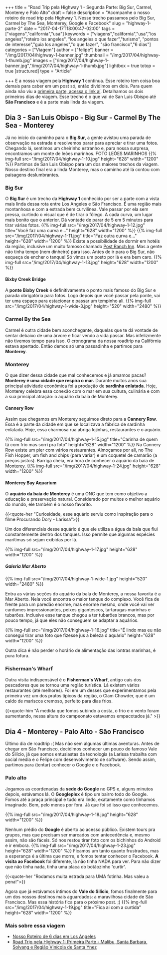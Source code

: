 +++
title = "Road Trip pela Highway 1 - Segunda Parte: Big Sur, Carmel, Monterey e Palo Alto"
draft = false
description = "Acompanhe o nosso roteiro de road trip pela Highway 1. Nesse trecho passamos pelo Big Sur, Carmel by The Sea, Monterey, Google e Facebook"
slug = "highway-1-parte-2"
date = "2017-04-17T18:00:47-02:00"
tags = ["viagens","california","usa"]
keywords = ["viagens","california","usa","los angeles","roteiro los angeles", "los angeles o que fazer","turismo", "pontos de interesse","guia los angeles","o que fazer", "são francisco","6 dias"]
categories = ["Viagem"]
author = ["felipe"]
banner = "/img/2017/04/highway-1-banner.jpg"
thumbnail = "/img/2017/04/highway-1-thumb.jpg"
images = ["/img/2017/04/highway-1-banner.jpg","/img/2017/04/highway-1-thumb.jpg"]
lightbox = true
totop = true
[structured]
type = "Article"

+++
E a nossa viagem pela **Highway 1** continua. Esse roteiro tem coisa boa demais para caber em um post só, então dividimos em dois.
Para quem ainda não viu a [primeira parte, acessa o link aí](/viagem/roadtrip-highway-1-parte-1/). Detalhamos os dois primeiros dias de viagem.
Esse trecho é o que vai de San Luis Obispo até **São Francisco** e é a parte mais linda da viagem.

## Dia 3 - San Luis Obispo - Big Sur -  Carmel By The Sea - Monterey

Já no início do caminho para o **Big Sur**, a gente avistou uma parada de observação na estrada e resolvemos parar para apreciar e tirar uma fotos. Chegando lá, sentimos um cheirinho estranho e, para nossa surpresa, encontramos um monte de leões marinhos. FOTO LEÕES MARINHOS
{{% img-full src="/img/2017/04/highway-1-10.jpg" height="628" width="1200" %}}
Partimos de San Luis Obispo para um dos maiores trechos da viagem. Nosso destino final era a linda Monterey, mas o caminho até lá contou com paisagens deslumbrantes.

### Big Sur
O **Big Sur** é um trecho da **Highway 1** conhecido por ser a parte com a vista mais linda dessa rota entre Los Angeles e São Francisco. É uma região mais montanhosa e com a estrada bem curvilínea. Vale passar por ela sem pressa, curtindo o visual que é de tirar o fôlego. A cada curva, um lugar mais bonito que o anterior. Dá vontade de parar de 5 em 5 minutos para tirar várias fotos.
{{% img-full src="/img/2017/04/highway-1-12.jpg" title="Você faz uma curva e..." height="628" width="1200" %}}
{{% img-full src="/img/2017/04/highway-1-11.jpg" title="Faz outra curva e..."  height="628" width="1200" %}}
Existe a possibilidade de dormir em hotéis da região, inclusive um muito famoso chamado [Post Ranch Inn][3b157e32]. Mas a gente não tinha tempo (nem dinheiro) para isso.
Antes de ir para o Big Sur, não esqueça de encher o tanque! Só vimos um posto por lá e era bem caro.
{{% img-full src="/img/2017/04/highway-1-13.jpg"   height="628" width="1200" %}}

#### Bixby Creek Bridge

A **ponte Bixby Creek** é definitivamente o ponto mais famoso do Big Sur e parada obrigatória para fotos.
Logo depois que você passar pela ponte, vai ter uma espaço para estacionar e passar um tempinho ali.
{{% img-full src="/img/2017/04/highway-1-wide-3.jpg"   height="520" width="2480" %}}

### Carmel By the Sea

Carmel é outra cidade bem aconchegante, daquelas que te dá vontade de sentar debaixo de uma árvore e ficar vendo a vida passar. Mas infelizmente não tivemos tempo para isso. O cronograma da nossa roadtrip na Califórnia estava apertado. Então demos só uma passadinha e partimos para **Monterey**.

### Monterey

O que dizer dessa cidade que mal conhecemos e já amamos pacas? **Monterey é uma cidade que respira o mar.** Durante muitos anos sua principal atividade econômica foi a produção de **sardinha enlatada**. Hoje, Monterey celebra essa conexão com o mar em sua cultura, culinária e com a sua principal atração: o aquário da baía de Monterey.

#### Cannery Row

Assim que chegamos em Monterey seguimos direto para a **Cannery Row**. Essa é a parte da cidade em que se localizava a fábrica de sardinha enlatada. Hoje, essa charmosa rua abriga lojinhas, restaurantes e o aquário.

{{% img-full src="/img/2017/04/highway-1-15.jpg" title="Carinha de quem tá com frio mas sorri pra foto"  height="628" width="1200" %}}
Na Cannery Row existe um pier com vários restaurantes.
Almoçamos por ali, no The Fish Hopper, um fish and chips (para variar) e um coquetel de camarão (a preços justos). Barriga cheia, era hora de conhecer o aquário da baía de Monterey.
{{% img-full src="/img/2017/04/highway-1-24.jpg"  height="628" width="1200" %}}


#### Monterey Bay Aquarium
O **aquário da baía de Monterey** é uma ONG que tem como objetivo a educação e preservação natural. Considerado por muitos o melhor aquário do mundo, ele também é o nosso favorito.

{{<quote-her "Curiosidade, esse aquário serviu como inspiração para o filme Procurando Dory - Larissa">}}

Um dos diferenciais desse aquário é que ele utiliza a água da baía que flui constantemente dentro dos tanques. Isso permite que algumas espécies maritimas só sejam exibidas por lá.

{{% img-full src="/img/2017/04/highway-1-17.jpg"   height="628" width="1200" %}}

##### Galeria Mar Aberto

{{% img-full src="/img/2017/04/highway-1-wide-1.jpg"   height="520" width="2480" %}}

Entra as várias seções do aquário da baía de Monterey, a nossa favorita é a Mar Aberto. Nela você encontra o maior tanque do complexo. Você fica de frente para um paredão enorme, mas enorme mesmo, onde você vai ver cardumes impressionantes, peixes gigantescos, tartarugas marinhas e tubarões. Inclusive esse tanque chegou a ter tubarões brancos, mas por pouco tempo, já que eles não conseguem se adaptar a aquários.

{{% img-full src="/img/2017/04/highway-1-16.jpg" title="É lindo mas eu não consegui tirar uma foto que fizesse jus a beleza d aquário"  height="628" width="1200" %}}

Outra dica é não perder o horário de alimentação das lontras marinhas, é pura fofura.
### Fisherman's Wharf
Outra visita indispensável é o **Fisherman's Wharf**, antigo cais dos pescadores que se tornou uma região turística. Lá  existem vários restaurantes (até melhores). Foi em um desses que experimentamos pela primeira vez um dos pratos típicos da região,  o Clam Chowder, que é um caldo de mariscos cremoso, perfeito para dias frios.


{{<quote-him "À medida que fomos subindo a costa, o frio e o vento foram aumentando, nessa altura do campeonato estavamos empacotados já." >}}

## Dia 4 - Monterey - Palo Alto - São Francisco
Último dia de roadtrip :( Mas não sem algumas últimas aventuras.
Antes de chegar em São Francisco, decidimos conhecer um pouco do famoso Vale do Silício, já que somos entusiastas da tecnologia (a Larissa trabalha com social media e o Felipe com desenvolvimento de software). Sendo assim, partimos para (tentar) conhecer o Google e o Facebook.
### Palo alto
Jogamos as coordenadas da **sede do Google** no GPS e, alguns minutos depois, estávamos lá. O **Googleplex** é tipo um bairro todo do Google. Fomos até a praça principal e tudo era lindo, exatamente como tínhamos imaginado. Bem, pelo menos por fora. Já que foi só isso que conhecemos.

{{% img-full src="/img/2017/04/highway-1-18.jpg"   height="628" width="1200" %}}

Nenhum prédio do **Google** é aberto ao acesso público. Existem tours pra grupos, mas que precisam ser marcados com antecedência e, mesmo assim, não são fáceis. Só nos restou tirar foto com os bichinhos do Android e ir embora.
{{% img-full src="/img/2017/04/highway-1-23.jpg"   height="628" width="1200" %}}
Ficamos um tanto quanto frustrados, mas a esperança é a última que morre, e fomos tentar conhecer o Facebook. **A visita ao Facebook** foi diferente, lá não tinha NADA para ver. Para não dizer que não tinha nada, tinha uma placa do botãozinho 'curtir'.

{{<quote-her "Rodamos muita estrada para UMA fotinha. Mas valeu a pena!">}}

Agora que já estávamos íntimos do **Vale do Silício**, fomos finalmente para um dos nossos destinos mais aguardados: a maravilhosa cidade de São Francisco.
Mas essa história fica para o próximo post. ;)
{{% img-full src="/img/2017/04/highway-1-19.jpg" title="Fica ai com a curtida"   height="628" width="1200" %}}

### Mais sobre essa viagem
- [Nosso Roteiro de 6 dias em Los Angeles][b4190514]
- [Road Trip pela Highway 1: Primeira Parte - Malibu, Santa Barbara, Solvang e Região Vinícola de Santa Ynez](/viagem/roadtrip-highway-1-parte-1/)

[b4190514]: http://debacontudo.com.br/viagem/O-Melhor-Roteiro-para-Los-Angeles/ "Nosso Roteiro de 4 dias em Los Angeles"

[3b157e32]: https://www.tripadvisor.com.br/Hotel_Review-g240329-d261216-Reviews-Post_Ranch_Inn-Big_Sur_California.html "Post Ranch Inn"
[3596c54a]: http://www.booking.com/hotel/us/oasis-inn-amp-suites.pt-br.html?aid=311840;label=oasis-inn-amp-suites-wXPAJL1hY4QLnwK0htZPkgS161692530923%3Apl%3Ata%3Ap1%3Ap2%3Aac%3Aap1t1%3Aneg%3Afi%3Atiaud-285284110526%3Akwd-21370427593%3Alp1001541%3Ali%3Adec%3Adm;sid=34e1caa2505acf7236fc7c922d504010;dest_id=20015794;dest_type=city;dist=0;hpos=1;room1=A%2CA;sb_price_type=total;srfid=28a7aa1e3e615de29613f3603afcd01a12e7f8ebX1;type=total;ucfs=1&#hotelTmpl "Oasis Inn and Suites"
